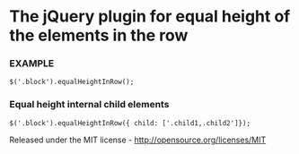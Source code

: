 # The jQuery plugin for equal height of the elements in the row

### EXAMPLE
    $('.block').equalHeightInRow();

### Equal height internal child elements
    $('.block').equalHeightInRow({ child: ['.child1,.child2']});


Released under the MIT license - http://opensource.org/licenses/MIT
